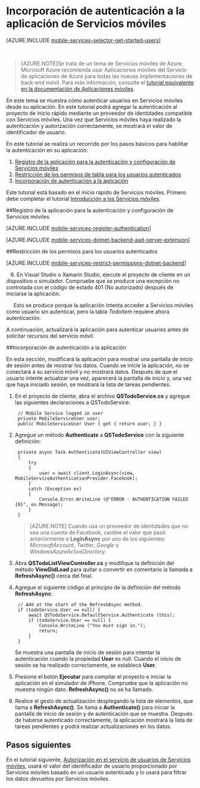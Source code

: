 <properties
	pageTitle="Introducción a la autenticación en Servicios móviles para aplicaciones de Xamarin iOS | Microsoft Azure"
	description="Obtenga información acerca de cómo utilizar Servicios móviles para autenticar usuarios de su aplicación Xamarin iOS a través de una variedad de proveedores de identidad, incluidos Google, Facebook, Twitter y Microsoft."
	services="mobile-services"
	documentationCenter="xamarin"
	authors="lindydonna"
	manager="dwrede"
	editor=""/>

<tags
	ms.service="mobile-services"
	ms.workload="mobile"
	ms.tgt_pltfrm="mobile-xamarin-ios"
	ms.devlang="dotnet"
	ms.topic="article"
	ms.date="01/25/2015" 
	ms.author="donnam"/>

# Incorporación de autenticación a la aplicación de Servicios móviles

[AZURE.INCLUDE [mobile-services-selector-get-started-users](../../includes/mobile-services-selector-get-started-users.md)]

&nbsp;

>[AZURE.NOTE]Se trata de un tema de Servicios móviles de Azure. Microsoft Azure recomienda usar Aplicaciones móviles del Servicio de aplicaciones de Azure para todas las nuevas implementaciones de back-end móvil. Para más información, consulte el [tutorial equivalente en la documentación de Aplicaciones móviles](../app-service-mobile/app-service-mobile-xamarin-ios-get-started-users.md).

En este tema se muestra cómo autenticar usuarios en Servicios móviles desde su aplicación. En este tutorial podrá agregar la autenticación al proyecto de inicio rápido mediante un proveedor de identidades compatible con Servicios móviles. Una vez que Servicios móviles haya realizado la autenticación y autorización correctamente, se mostrará el valor de identificador de usuario.

En este tutorial se realiza un recorrido por los pasos básicos para habilitar la autenticación en su aplicación:

1. [Registro de la aplicación para la autenticación y configuración de Servicios móviles]
2. [Restricción de los permisos de tabla para los usuarios autenticados]
3. [Incorporación de autenticación a la aplicación]

Este tutorial está basado en el inicio rápido de Servicios móviles. Primero debe completar el tutorial [Introducción a los Servicios móviles].

##<a name="register"></a>Registro de la aplicación para la autenticación y configuración de Servicios móviles

[AZURE.INCLUDE [mobile-services-register-authentication](../../includes/mobile-services-register-authentication.md)]

[AZURE.INCLUDE [mobile-services-dotnet-backend-aad-server-extension](../../includes/mobile-services-dotnet-backend-aad-server-extension.md)]

##<a name="permissions"></a>Restricción de los permisos para los usuarios autenticados

[AZURE.INCLUDE [mobile-services-restrict-permissions-dotnet-backend](../../includes/mobile-services-restrict-permissions-dotnet-backend.md)]

&nbsp;&nbsp;&nbsp;6. En Visual Studio o Xamarin Studio, ejecute el proyecto de cliente en un dispositivo o simulador. Compruebe que se produce una excepción no controlada con el código de estado 401 (No autorizado) después de iniciarse la aplicación.

&nbsp;&nbsp;&nbsp;&nbsp;&nbsp;Esto se produce porque la aplicación intenta acceder a Servicios móviles como usuario sin autenticar, pero la tabla *TodoItem* requiere ahora autenticación.

A continuación, actualizará la aplicación para autenticar usuarios antes de solicitar recursos del servicio móvil.

##<a name="add-authentication"></a>Incorporación de autenticación a la aplicación

En esta sección, modificará la aplicación para mostrar una pantalla de inicio de sesión antes de mostrar los datos. Cuando se inicie la aplicación, no se conectará a su servicio móvil y no mostrará datos. Después de que el usuario intente actualizar una vez, aparecerá la pantalla de inicio y, una vez que haya iniciado sesión, se mostrará la lista de tareas pendientes.

1. En el proyecto de cliente, abra el archivo **QSTodoService.cs** y agregue las siguientes declaraciones a QSTodoService:

		// Mobile Service logged in user
		private MobileServiceUser user;
		public MobileServiceUser User { get { return user; } }

2. Agregue un método **Authenticate** a **QSTodoService** con la siguiente definición:

        private async Task Authenticate(UIViewController view)
        {
            try
            {
                user = await client.LoginAsync(view, MobileServiceAuthenticationProvider.Facebook);
            }
            catch (Exception ex)
            {
                Console.Error.WriteLine (@"ERROR - AUTHENTICATION FAILED {0}", ex.Message);
            }
        }

	> [AZURE.NOTE] Cuando usa un proveedor de identidades que no sea una cuenta de Facebook, cambie el valor que pasó anteriormente a **LoginAsync** por uno de los siguientes: _MicrosoftAccount_, _Twitter_, _Google_ o _WindowsAzureActiveDirectory_.

3. Abra **QSTodoListViewController.cs** y modifique la definición del método **ViewDidLoad** para quitar o convertir en comentario la llamada a **RefreshAsync()** cerca del final.

4. Agregue el siguiente código al principio de la definición del método **RefreshAsync**:

		// Add at the start of the RefreshAsync method.
		if (todoService.User == null) {
			await QSTodoService.DefaultService.Authenticate (this);
			if (todoService.User == null) {
				Console.WriteLine ("You must sign in.");
				return;
			}
		}
		
	Se muestra una pantalla de inicio de sesión para intentar la autenticación cuando la propiedad **User** es null. Cuando el inicio de sesión se ha realizado correctamente, se establece **User**.

5. Presione el botón **Ejecutar** para compilar el proyecto e iniciar la aplicación en el simulador de iPhone. Compruebe que la aplicación no muestra ningún dato. **RefreshAsync()** no se ha llamado.

6. Realice el gesto de actualización desplegando la lista de elementos, que llama a **RefreshAsync()**. Se llama a **Authenticate()** para iniciar la pantalla de inicio de sesión y de autenticación que se muestra. Después de haberse autenticado correctamente, la aplicación mostrará la lista de tareas pendientes y podrá realizar actualizaciones en los datos.

## <a name="next-steps"> </a>Pasos siguientes

En el tutorial siguiente, [Autorización en el servicio de usuarios de Servicios móviles][Authorize users with scripts], usará el valor del identificador de usuario proporcionado por Servicios móviles basado en un usuario autenticado y lo usará para filtrar los datos devueltos por Servicios móviles.


<!-- Anchors. -->
[Registro de la aplicación para la autenticación y configuración de Servicios móviles]: #register
[Restricción de los permisos de tabla para los usuarios autenticados]: #permissions
[Incorporación de autenticación a la aplicación]: #add-authentication
[Next Steps]: #next-steps


<!-- URLs. -->
[Submit an app page]: http://go.microsoft.com/fwlink/p/?LinkID=266582
[My Applications]: http://go.microsoft.com/fwlink/p/?LinkId=262039
[Live SDK for Windows]: http://go.microsoft.com/fwlink/p/?LinkId=262253
[Introducción a los Servicios móviles]: mobile-services-dotnet-backend-xamarin-ios-get-started.md
[Get started with authentication]: mobile-services-dotnet-backend-xamarin-ios-get-started-users.md
[Get started with push notifications]: mobile-services-dotnet-backend-xamarin-ios-get-started-push.md
[Authorize users with scripts]: ../mobile-services-dotnet-backend-windows-store-dotnet-authorize-users-in-scripts.md
[JavaScript and HTML]: ../mobile-services-dotnet-backend-windows-store-javascript-get-started-users.md

<!---HONumber=AcomDC_0128_2016-->